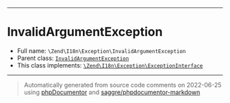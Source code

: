 ***

# InvalidArgumentException





* Full name: `\Zend\I18n\Exception\InvalidArgumentException`
* Parent class: [`InvalidArgumentException`](../../../InvalidArgumentException.md)
* This class implements:
[`\Zend\I18n\Exception\ExceptionInterface`](./ExceptionInterface.md)






***
> Automatically generated from source code comments on 2022-06-25 using [phpDocumentor](http://www.phpdoc.org/) and [saggre/phpdocumentor-markdown](https://github.com/Saggre/phpDocumentor-markdown)
